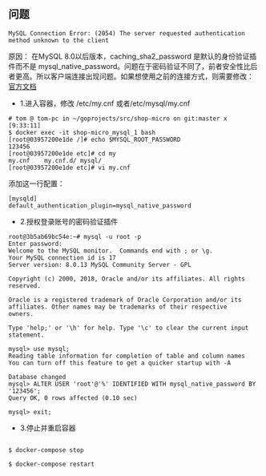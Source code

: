 
## 问题
~~~
MySQL Connection Error: (2054) The server requested authentication method unknown to the client  
~~~
原因：
在MySQL 8.0以后版本，caching_sha2_password 是默认的身份验证插件而不是 mysql_native_password。问题在于密码验证不同了，前者安全性比后者更高。所以客户端连接出现问题。如果想使用之前的连接方式，则需要修改：
[官方文档](pluggable)
* 1.进入容器，修改 /etc/my.cnf 或者/etc/mysql/my.cnf

~~~
# tom @ tom-pc in ~/goprojects/src/shop-micro on git:master x [9:33:11]
$ docker exec -it shop-micro_mysql_1 bash
[root@03957200e1de /]# echo $MYSQL_ROOT_PASSWORD
123456
[root@03957200e1de etc]# cd my
my.cnf    my.cnf.d/ mysql/
[root@03957200e1de etc]# vi my.cnf
~~~

添加这一行配置：
~~~
[mysqld]
default_authentication_plugin=mysql_native_password
~~~

* 2.授权登录账号的密码验证插件
~~~
root@3b5ab69bc54e:~# mysql -u root -p
Enter password:
Welcome to the MySQL monitor.  Commands end with ; or \g.
Your MySQL connection id is 17
Server version: 8.0.13 MySQL Community Server - GPL

Copyright (c) 2000, 2018, Oracle and/or its affiliates. All rights reserved.

Oracle is a registered trademark of Oracle Corporation and/or its
affiliates. Other names may be trademarks of their respective
owners.

Type 'help;' or '\h' for help. Type '\c' to clear the current input statement.

mysql> use mysql;
Reading table information for completion of table and column names
You can turn off this feature to get a quicker startup with -A

Database changed
mysql> ALTER USER 'root'@'%' IDENTIFIED WITH mysql_native_password BY '123456';
Query OK, 0 rows affected (0.10 sec)

mysql> exit;
~~~

* 3.停止并重启容器
~~~

$ docker-compose stop

$ docker-compose restart

~~~
